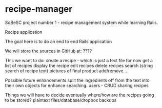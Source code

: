 recipe-manager
==============

SoBeSC project number 1 - recipe management system while learning Rails.

Recipe application

The goal here is to do an end to end Rails application

We will store the sources in GitHub at:  ????


This we want to do:
  create a recipe - which is just a text file for now
	get a list of recipes
	display the recipe
	edit recipes
	delete recipes
	search (string search of recipe text)
	pictures of final product add/remove...
	
Possible future enhancements
	split the ingredients off from the text into their own objects for enhance searching.
	users - CRUD
	sharing recipes
	
Things we will have to decide eventually
	where/how are the recipes going to be stored?
		plaintext files/database/dropbox
	backups
	
